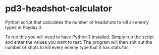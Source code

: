 # pd3-headshot-calculator
Python script that calculates the number of headshots to kill all enemy types in Payday 3.

To run this you will need to have Python 3 installed. Simply run the script and enter the values you want to test. The program will then spit out the number of shots to kill every enemy type that it has stats for.
